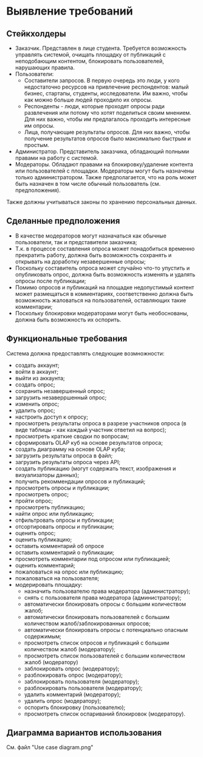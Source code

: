# Выявление требований

## Стейкхолдеры

- Заказчик. Представлен в лице студента. Требуется возможность управлять системой, очищать площадку от публикаций с неподобающим контентом, блокировать пользователей, нарушающих правила.
- Пользователи:
  - Составители запросов. В первую очередь это люди, у кого недостаточно ресурсов на привлечение респондентов: малый бизнес, стартапы, студенты, исследователи. Им важно, чтобы как можно больше людей проходило их опросы.
  - Респонденты - люди, которые проходят опросы ради развлечения или потому что хотят поделиться своим мнением. Для них важно, чтобы им предлагалось проходить интересные им опросы. 
  - Лица, получающие результаты опросов. Для них важно, чтобы получение результатов опросов было максимально быстрым и простым.
- Администратор. Представитель заказчика, обладающий полными правами на работу с системой.
- Модераторы. Обладают правами на блокировку/удаление контента или пользователей с площадки. Модераторы могут быть назначены только администратором. Также предполагается, что на роль может быть назначен в том числе обычный пользователь (см. предположения).

Также должны учитываться законы по хранению персональных данных.

## Сделанные предположения

- В качестве модераторов могут назначаться как обычные пользователи, так и представители заказчика;
- Т.к. в процессе составления опроса может понадобиться временно прекратить работу, должна быть возможность сохранять и открывать на доработку незавершенные опросы;
- Поскольку составитель опроса может случайно что-то упустить и опубликовать опрос, должна быть возможность изменять и удалять опросы после публикации;
- Помимо опросов и публикаций на площадке недопустимый контент может размещаться в комментариях, соответственно должна быть возможность жаловаться на пользователей, оставляющих такие комментарии;
- Поскольку блокировки модераторами могут быть необоснованы, должна быть возможность их оспорить.

## Функциональные требования

Система должна предоставлять следующие возмножности:
- создать аккаунт;
- войти в аккаунт;
- выйти из аккаунта;
- создать опрос;
- сохранить незавершенный опрос;
- загрузить незаверршенный опрос;
- изменить опрос;
- удалить опрос;
- настроить доступ к опросу;
- просмотреть результаты опроса в разрезе участников опроса (в виде таблицы - как каждый участник ответил на вопрос);
- просмотреть краткие сводки по вопросам;
- сформировать OLAP куб на основе результатов опроса;
- создать диаграмму на основе OLAP куба;
- загрузить результаты опроса в файл;
- загрузить результаты опроса через API;
- создать публикацию (могут содержать текст, изображения и визуализаторы данных);
- получить рекоммендации опросов и публикаций;
- просмотреть опросы и публикации;
- просмотреть опрос;
- пройти опрос;
- просмотреть публикацию;
- найти опрос или публикацию;
- отфильтровать опросы и публикации;
- отсортировать опросы и публикации;
- оценить опрос;
- оценить публикацию;
- оставить комментарий об опросе
- оставить комментарий о публикации;
- просмотреть комментарии под опросом или публикацией;
- оценить комментарий;
- пожаловаться на опрос или публикацию;
- пожаловаться на пользователя;
- модерировать площадку:
  - назначить пользователю права модератора (администратору);
  - снять с пользователя права модератора (администратору);
  - автоматически блокировать опросы с большим количеством жалоб;
  - автоматически блокировать пользователей с большим количеством жалоб/заблокированных опросов;
  - автоматически блокировать опросы с потенциально опасным содержимым;
  - просмотреть список опросов и публикаций с большим количеством жалоб (модератору);
  - просмотреть список пользователей с большим количеством жалоб (модератору)
  - заблокировать опрос (модератору);
  - разблокировать опрос (модератору);
  - заблокировать пользователя (модератору);
  - разблокировать пользователя (модератору);
  - удалить комментарий (модератору);
  - удалить опрос (модератору);
  - оспорить блокировку (пользователю);
  - просмотреть список оспариваний блокировок (модератору).

## Диаграмма вариантов использования

См. файл "Use case diagram.png"